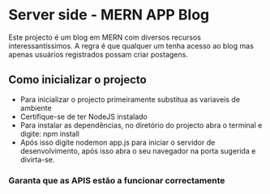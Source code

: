 # Server side - MERN APP Blog

Este projecto é um blog em MERN com diversos recursos interessantíssimos. A regra é que qualquer um tenha acesso ao blog mas apenas usuários registrados possam criar postagens. 


## Como inicializar o projecto

* Para inicializar o projecto primeiramente substitua as variaveis de ambiente
* Certifique-se de ter NodeJS instalado
* Para instalar as dependências, no diretório do projecto abra o terminal e digite: npm install
* Após isso digite nodemon app.js para iniciar o servidor de desenvolvimento, após isso abra o seu navegador na porta sugerida e divirta-se.

### Garanta que as APIS estão a funcionar correctamente
